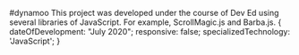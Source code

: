 #dynamoo
This project was developed under the course of Dev Ed using several libraries of JavaScript. For example, ScrollMagic.js and Barba.js.
{ dateOfDevelopment: "July 2020";
responsive: false;
specializedTechnology: 'JavaScript'; }
